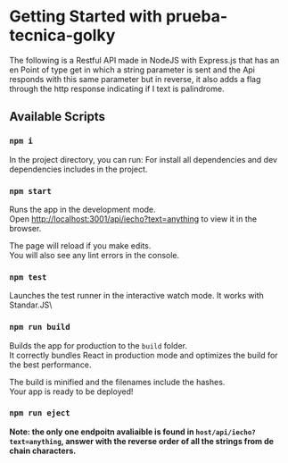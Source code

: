 # Getting Started with prueba-tecnica-golky

The following is a Restful API made in NodeJS with Express.js that has an en Point of type get in which a string parameter is sent and the Api responds with this same parameter but in reverse, it also adds a flag through the http response indicating if I text is palindrome.

## Available Scripts

### `npm i`

In the project directory, you can run:
For install all dependencies and dev dependencies includes in the project.

### `npm start`

Runs the app in the development mode.\
Open [http://localhost:3001/api/iecho?text=anything](http://localhost:3001/api/iecho?text=anything) to view it in the browser.

The page will reload if you make edits.\
You will also see any lint errors in the console.

### `npm test`

Launches the test runner in the interactive watch mode. It works with Standar.JS\

### `npm run build`

Builds the app for production to the `build` folder.\
It correctly bundles React in production mode and optimizes the build for the best performance.

The build is minified and the filenames include the hashes.\
Your app is ready to be deployed!

### `npm run eject`

**Note: the only one endpoitn avaliaible is found in `host/api/iecho?text=anything`, answer with the reverse order of all the strings from de chain characters.**

